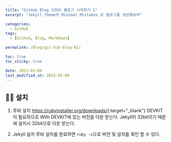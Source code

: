 ```yaml
---
title: "GitHub Blog 깃허브 블로그 시작하기 1"
excerpt: "Jekyll theme의 Minimal Mistakes 로 블로그를 생성해보자"

categories:
  - GitHub
tags:
  - [Github, Blog, MarkDown]

permalink: /Blog/git-hub-blog-01/

toc: true
toc_sticky: true

date: 2023-03-09
last_modified_at: 2023-03-09
---
```


## 👩🏻 설치

1. 루비 설치 
   <https://rubyinstaller.org/downloads/>{:target="_blank"}
   DEVKIT이 필요하므로 With DEVKIT에 있는 버전을 다운 받는다.
   Jekyll이 32bit이기 때문에 설치시 32bit으로 다운 받는다.

2. Jekyll 설치
   루비 설치를 완료하면 `ruby -v`으로 버전 및 설치를 확인 할 수 있다.

<!-- ![테스트](https://user-images.githubusercontent.com/100749520/224252441-c78218b2-ba3e-4e03-83d3-c662c7f7a11d.png) -->
